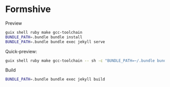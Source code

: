 # Formshive

Preview

```bash
guix shell ruby make gcc-toolchain
BUNDLE_PATH=.bundle bundle install
BUNDLE_PATH=.bundle bundle exec jekyll serve
```

Quick-preview:

```bash
guix shell ruby make gcc-toolchain -- sh -c "BUNDLE_PATH=~/.bundle bundle exec jekyll serve"
```

Build

```bash
BUNDLE_PATH=.bundle bundle exec jekyll build
```
